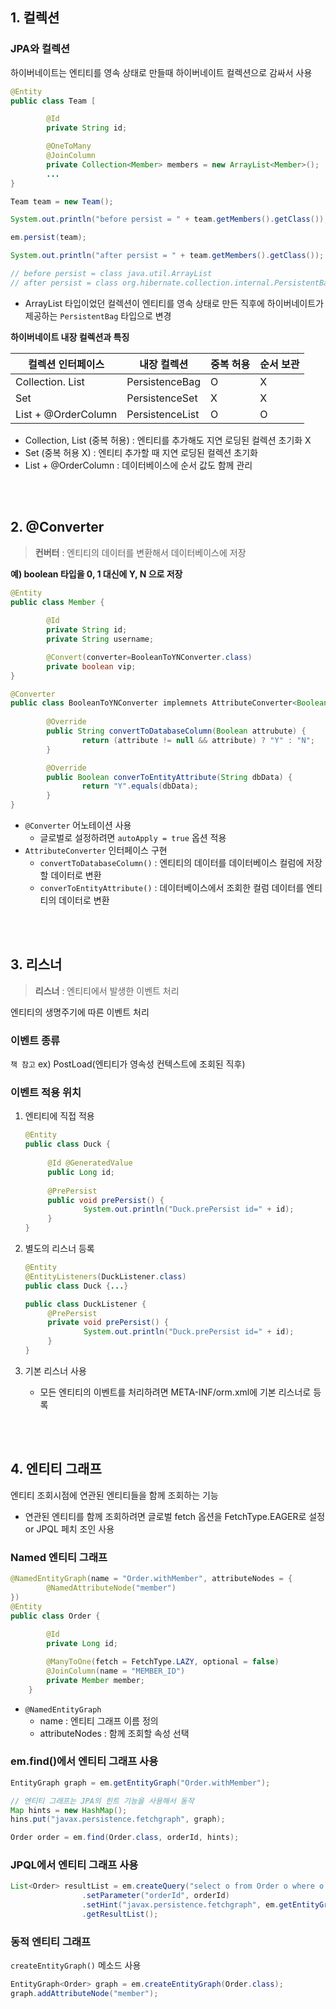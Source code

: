 ## 1. 컬렉션

### JPA와 컬렉션

하이버네이트는 엔티티를 영속 상태로 만들때 하이버네이트 컬렉션으로 감싸서 사용

```java
@Entity
public class Team [

		@Id
		private String id;

		@OneToMany
		@JoinColumn
		private Collection<Member> members = new ArrayList<Member>();
		...
}
```

```java
Team team = new Team();

System.out.println("before persist = " + team.getMembers().getClass());

em.persist(team);

System.out.println("after persist = " + team.getMembers().getClass());

// before persist = class java.util.ArrayList
// after persist = class org.hibernate.collection.internal.PersistentBag
```

- ArrayList 타입이었던 컬렉션이 엔티티를 영속 상태로 만든 직후에 하이버네이트가 제공하는 `PersistentBag` 타입으로 변경

**하이버네이트 내장 컬렉션과 특징**

| 컬렉션 인터페이스   | 내장 컬렉션     | 중복 허용 | 순서 보관 |
| ------------------- | --------------- | --------- | --------- |
| Collection. List    | PersistenceBag  | O         | X         |
| Set                 | PersistenceSet  | X         | X         |
| List + @OrderColumn | PersistenceList | O         | O         |

- Collection, List (중복 허용) : 엔티티를 추가해도 지연 로딩된 컬렉션 초기화 X
- Set (중복 허용 X) : 엔티티 추가할 때 지연 로딩된 컬렉션 초기화
- List + @OrderColumn : 데이터베이스에 순서 값도 함께 관리

<br><br>

## 2. @Converter

> **컨버터** : 엔티티의 데이터를 변환해서 데이터베이스에 저장  

**예) boolean 타입을 0, 1 대신에 Y, N 으로 저장**

```java
@Entity
public class Member {
		
		@Id
		private String id;
		private String username;

		@Convert(converter=BooleanToYNConverter.class)
		private boolean vip;
}
```

```java
@Converter
public class BooleanToYNConverter implemnets AttributeConverter<Boolean, String> {
		
		@Override
		public String convertToDatabaseColumn(Boolean attrubute) {
				return (attribute != null && attribute) ? "Y" : "N";
		}

		@Override
		public Boolean converToEntityAttribute(String dbData) {
				return "Y".equals(dbData);
		}
}
```

- `@Converter` 어노테이션 사용
  - 글로벌로 설정하려면 `autoApply = true` 옵션 적용
- `AttributeConverter` 인터페이스 구현
  - `convertToDatabaseColumn()` : 엔티티의 데이터를 데이터베이스 컬럼에 저장할 데이터로 변환
  - `converToEntityAttribute()` : 데이터베이스에서 조회한 컬럼 데이터를 엔티티의 데이터로 변환

<br><br>

## 3. 리스너

>   **리스너** : 엔티티에서 발생한 이벤트 처리  

엔티티의 생명주기에 따른 이벤트 처리

### 이벤트 종류

`책 참고` ex) PostLoad(엔티티가 영속성 컨텍스트에 조회된 직후)

### 이벤트 적용 위치

1. 엔티티에 직접 적용

   ```java
   @Entity 
   public class Duck {
   		
   		@Id @GeneratedValue
   		public Long id;
   	
   		@PrePersist
   		public void prePersist() {
   				System.out.println("Duck.prePersist id=" + id);
   		}
   }
   ```

2. 별도의 리스너 등록

   ```java
   @Entity
   @EntityListeners(DuckListener.class)
   public class Duck {...}
   
   public class DuckListener {
   		@PrePersist
   		private void prePersist() {
   				System.out.println("Duck.prePersist id=" + id);
   		}
   }
   ```

3. 기본 리스너 사용

   - 모든 엔티티의 이벤트를 처리하려면 META-INF/orm.xml에 기본 리스너로 등록

<br><br>

## 4. 엔티티 그래프
엔티티 조회시점에 연관된 엔티티들을 함께 조회하는 기능

- 연관된 엔티티를 함께 조회하려면 글로벌 fetch 옵션을 FetchType.EAGER로 설정 or JPQL 페치 조인 사용

### Named 엔티티 그래프

```java
@NamedEntityGraph(name = "Order.withMember", attributeNodes = {
		@NamedAttributeNode("member")
})
@Entity
public class Order {
		
		@Id 
		private Long id;

		@ManyToOne(fetch = FetchType.LAZY, optional = false)
		@JoinColumn(name = "MEMBER_ID")
		private Member member;
	}		
```

- `@NamedEntityGraph`
  - name : 엔티티 그래프 이름 정의
  - attributeNodes : 함께 조회할 속성 선택

### em.find()에서 엔티티 그래프 사용

```java
EntityGraph graph = em.getEntityGraph("Order.withMember");

// 엔티티 그래프는 JPA의 힌트 기능을 사용해서 동작
Map hints = new HashMap();
hins.put("javax.persistence.fetchgraph", graph);

Order order = em.find(Order.class, orderId, hints);
```

### JPQL에서 엔티티 그래프 사용

```java
List<Order> resultList = em.createQuery("select o from Order o where o.id = :orderId", Order.class)
				.setParameter("orderId", orderId)
				.setHint("javax.persistence.fetchgraph", em.getEntityGraph("Order.withAll"))
				.getResultList();				
```

### 동적 엔티티 그래프

`createEntityGraph()` 메소드 사용

```java
EntityGraph<Order> graph = em.createEntityGraph(Order.class);
graph.addAttributeNode("member");
```

